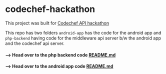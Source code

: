 # codechef-hackathon

This project was built for [Codechef API hackathon](https://www.codechef.com/CAH1801/)

This repo has two folders `android-app` has the code for the android app and `php-backend` having code for the middleware api server b/w the android app and the codechef api server.

#### --> Head over to the php backend code [README.md](https://github.com/pushkar-anand/codechef-hackathon/blob/master/php-backend/README.md)


#### --> Head over to the android app code [README.md](https://github.com/pushkar-anand/codechef-hackathon/blob/master/android-app/README.md)
    
